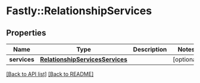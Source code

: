 # Fastly::RelationshipServices

## Properties

| Name | Type | Description | Notes |
| ---- | ---- | ----------- | ----- |
| **services** | [**RelationshipServicesServices**](RelationshipServicesServices.md) |  | [optional] |

[[Back to API list]](../../README.md#endpoints) [[Back to README]](../../README.md)

